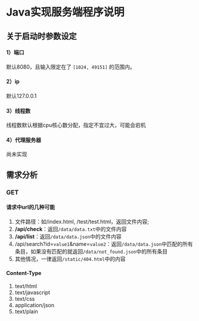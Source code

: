 # Java实现服务端程序说明

## 关于启动时参数设定
#### 1）端口
默认8080，且输入限定在了 `[1024, 49151]` 的范围内。
#### 2）ip
默认127.0.0.1
#### 3）线程数
线程数默认根据cpu核心数分配，指定不宜过大，可能会宕机
#### 4）代理服务器
尚未实现

## 需求分析
### GET
#### 请求中url的几种可能
1. 文件路径：如/index.html, /test/test.html，返回文件内容;
2. **/api/check**：返回`/data/data.txt`中的文件内容
3. **/api/list**：返回`/data/data.json`中的文件内容
4. /api/search?id=`value1`&name=`value2`：返回`/data/data.json`中匹配的所有条目，如果没有匹配的就返回`/data/not_found.json`中的所有条目
5. 其他情况，一律返回`/static/404.html`中的内容

#### Content-Type
1. text/html
2. text/javascript
3. text/css
4. application/json
5. text/plain